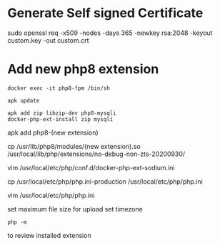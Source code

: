 # Generate Self signed Certificate

sudo openssl req -x509 -nodes -days 365 -newkey rsa:2048 -keyout custom.key -out custom.crt


# Add new php8 extension

```
docker exec -it php8-fpm /bin/sh

apk update

apk add zip libzip-dev php8-mysqli 
docker-php-ext-install zip mysqli
```
apk add php8-(new extension)

cp /usr/lib/php8/modules/(new extension).so /usr/local/lib/php/extensions/no-debug-non-zts-20200930/

vim /usr/local/etc/php/conf.d/docker-php-ext-sodium.ini 

cp /usr/local/etc/php/php.ini-production /usr/local/etc/php/php.ini

vim /usr/local/etc/php/php.ini

set maximum file size for upload 
set timezone

```
php -m 
```
to review installed extension
